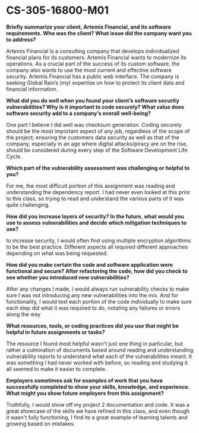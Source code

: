 # CS-305-16800-M01

**Briefly summarize your client, Artemis Financial, and its software requirements. Who was the client? What issue did the company want you to address?**

Artemis Financial is a consulting company that develops individualized financial plans for its customers. Artemis Financial wants to modernize its operations. As a crucial part of the success of its custom software, the company also wants to use the most current and effective software security. Artemis Financial has a public web interface. The company is seeking Global Rain’s (my) expertise on how to protect its client data and financial information.

**What did you do well when you found your client’s software security vulnerabilities? Why is it important to code securely? What value does software security add to a company’s overall well-being?**

One part I believe I did well was checksum generation. Coding securely should be the most important aspect of any job, regardless of the scope of the project; ensuring the customers data security as well as that of the company, especially in an age where digital attacks/piracy are on the rise, should be considered during every step of the Software Development Life Cycle.

**Which part of the vulnerability assessment was challenging or helpful to you?**

For me, the most difficult portion of this assignment was reading and understanding the dependency report. I had never even looked at this prior to this class, so trying to read and understand the various parts of it was quite challenging.

**How did you increase layers of security? In the future, what would you use to assess vulnerabilities and decide which mitigation techniques to use?**

to increase security, I would often find using multiple encryption algorithms to be the best practice. Different aspects all required different approaches depending on what was being requested.

**How did you make certain the code and software application were functional and secure? After refactoring the code, how did you check to see whether you introduced new vulnerabilities?**

After any changes I made, I would always run vulnerability checks to make sure I was not introducing any new vulnerabilities into the mix. And for functionality, I would test each portion of the code individually to make sure each step did what it was required to do, notating any failures or errors along the way

**What resources, tools, or coding practices did you use that might be helpful in future assignments or tasks?**

The resource I found most helpful wasn't just one thing in particular, but rather a culmination of documents based around reading and understanding vulnerability reports to understand what each of the vulnerabilities meant. It was something I had never worked with before, so reading and studying it all seemed to make it easier to complete.

**Employers sometimes ask for examples of work that you have successfully completed to show your skills, knowledge, and experience. What might you show future employers from this assignment?**

Truthfully, I would show off my project 2 documentation and code. It was a great showcase of the skills we have refined in this class, and even though it wasn't fully functioning, I find its a great example of learning talents and growing based on mistakes.
